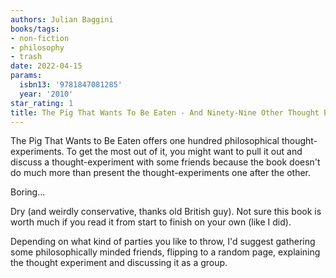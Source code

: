 ```yaml
---
authors: Julian Baggini
books/tags:
- non-fiction
- philosophy
- trash
date: 2022-04-15
params:
  isbn13: '9781847081285'
  year: '2010'
star_rating: 1
title: The Pig That Wants To Be Eaten - And Ninety-Nine Other Thought Experiments
---
```


The Pig That Wants to Be Eaten offers one hundred philosophical
thought-experiments. To get the most out of it, you might want to pull it out
and discuss a thought-experiment with some friends because the book doesn't do
much more than present the thought-experiments one after the other.

<!--more-->

Boring...

Dry (and weirdly conservative, thanks old British guy). Not sure this book is
worth much if you read it from start to finish on your own (like I did).

Depending on what kind of parties you like to throw, I'd suggest gathering some
philosophically minded friends, flipping to a random page, explaining the
thought experiment and discussing it as a group.